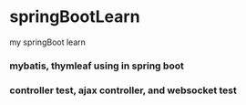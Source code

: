 # springBootLearn
my springBoot learn
### mybatis, thymleaf using in spring boot
### controller test, ajax controller, and websocket test
